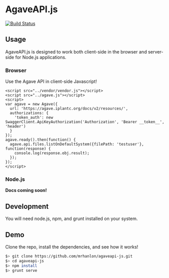 # AgaveAPI.js

[![Build Status](https://travis-ci.org/mrhanlon/agaveapi-js.svg)](https://travis-ci.org/mrhanlon/agaveapi-js)

## Usage

AgaveAPI.js is designed to work both client-side in the browser and server-side for Node.js applications.

### Browser

Use the Agave API in client-side Javascript!

```
<script src="../vendor/vendor.js"></script>
<script src="../agave.js"></script>
<script>
var agave = new Agave({
  url: 'https://agave.iplantc.org/docs/v2/resources/',
  authorizations: {
    'token_auth': new SwaggerClient.ApiKeyAuthorization('Authorization', 'Bearer __token__', 'header')
  }
});
agave.ready().then(function() {
  agave.api.files.listOnDefaultSystem({filePath: 'testuser'}, function(response) {
    console.log(response.obj.result);
  });
});
</script>
```

### Node.js

**Docs coming soon!**

## Development

You will need node.js, npm, and grunt installed on your system.

## Demo

Clone the repo, install the dependencies, and see how it works!

```bash
$> git clone https://github.com/mrhanlon/agaveapi-js.git
$> cd agaveapi-js
$> npm install
$> grunt serve
```
